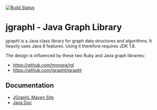 [![Build Status](https://travis-ci.org/monora/jgraphl.png)](https://travis-ci.org/monora/jgraphl)

# jgraphl - Java Graph Library

jgraphl is a Java class library for graph data structures and algorithms. It
heavily uses Java 8 features. Using it therefore requires JDK 1.8.

The design is influenced by these two Ruby and Java graph libraries:

* <https://github.com/monora/rgl>
* <https://github.com/jgrapht/jgrapht>

## Documentation

* [JGraphL Maven Site](http://monora.github.io/jgraphl)
* [Java Doc](http://monora.github.io/jgraphl/jgraphl-core/apidocs)
